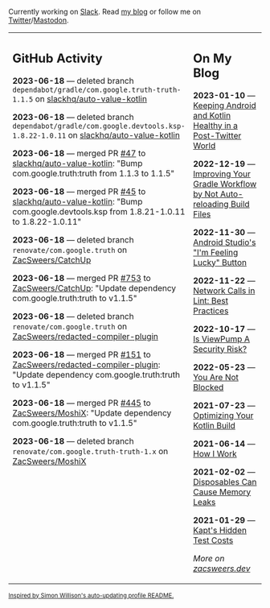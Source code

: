 Currently working on [Slack](https://slack.com/). Read [my blog](https://zacsweers.dev/) or follow me on [Twitter](https://twitter.com/ZacSweers)/[Mastodon](https://hachyderm.io/@ZacSweers).

<table><tr><td valign="top" width="60%">

## GitHub Activity
<!-- githubActivity starts -->
**2023-06-18** — deleted branch `dependabot/gradle/com.google.truth-truth-1.1.5` on [slackhq/auto-value-kotlin](https://github.com/slackhq/auto-value-kotlin)

**2023-06-18** — deleted branch `dependabot/gradle/com.google.devtools.ksp-1.8.22-1.0.11` on [slackhq/auto-value-kotlin](https://github.com/slackhq/auto-value-kotlin)

**2023-06-18** — merged PR [#47](https://github.com/slackhq/auto-value-kotlin/pull/47) to [slackhq/auto-value-kotlin](https://github.com/slackhq/auto-value-kotlin): "Bump com.google.truth:truth from 1.1.3 to 1.1.5"

**2023-06-18** — merged PR [#45](https://github.com/slackhq/auto-value-kotlin/pull/45) to [slackhq/auto-value-kotlin](https://github.com/slackhq/auto-value-kotlin): "Bump com.google.devtools.ksp from 1.8.21-1.0.11 to 1.8.22-1.0.11"

**2023-06-18** — deleted branch `renovate/com.google.truth` on [ZacSweers/CatchUp](https://github.com/ZacSweers/CatchUp)

**2023-06-18** — merged PR [#753](https://github.com/ZacSweers/CatchUp/pull/753) to [ZacSweers/CatchUp](https://github.com/ZacSweers/CatchUp): "Update dependency com.google.truth:truth to v1.1.5"

**2023-06-18** — deleted branch `renovate/com.google.truth` on [ZacSweers/redacted-compiler-plugin](https://github.com/ZacSweers/redacted-compiler-plugin)

**2023-06-18** — merged PR [#151](https://github.com/ZacSweers/redacted-compiler-plugin/pull/151) to [ZacSweers/redacted-compiler-plugin](https://github.com/ZacSweers/redacted-compiler-plugin): "Update dependency com.google.truth:truth to v1.1.5"

**2023-06-18** — merged PR [#445](https://github.com/ZacSweers/MoshiX/pull/445) to [ZacSweers/MoshiX](https://github.com/ZacSweers/MoshiX): "Update dependency com.google.truth:truth to v1.1.5"

**2023-06-18** — deleted branch `renovate/com.google.truth-truth-1.x` on [ZacSweers/MoshiX](https://github.com/ZacSweers/MoshiX)
<!-- githubActivity ends -->
</td><td valign="top" width="40%">

## On My Blog
<!-- blog starts -->
**2023-01-10** — [Keeping Android and Kotlin Healthy in a Post-Twitter World](https://www.zacsweers.dev/keeping-android-healthy/)

**2022-12-19** — [Improving Your Gradle Workflow by Not Auto-reloading Build Files](https://www.zacsweers.dev/improving-your-workflow-by-not-auto-reloading-build-files/)

**2022-11-30** — [Android Studio's "I'm Feeling Lucky" Button](https://www.zacsweers.dev/android-studios-im-feeling-lucky-button/)

**2022-11-22** — [Network Calls in Lint: Best Practices](https://www.zacsweers.dev/network-calls-in-lint-best-practices/)

**2022-10-17** — [Is ViewPump A Security Risk?](https://www.zacsweers.dev/is-viewpump-a-security-risk/)

**2022-05-23** — [You Are Not Blocked](https://www.zacsweers.dev/you-are-not-blocked/)

**2021-07-23** — [Optimizing Your Kotlin Build](https://www.zacsweers.dev/optimizing-your-kotlin-build/)

**2021-06-14** — [How I Work](https://www.zacsweers.dev/how-i-work/)

**2021-02-02** — [Disposables Can Cause Memory Leaks](https://www.zacsweers.dev/disposables-can-cause-memory-leaks/)

**2021-01-29** — [Kapt's Hidden Test Costs](https://www.zacsweers.dev/kapts-hidden-test-costs/)
<!-- blog ends -->
_More on [zacsweers.dev](https://zacsweers.dev/)_
</td></tr></table>

<sub><a href="https://simonwillison.net/2020/Jul/10/self-updating-profile-readme/">Inspired by Simon Willison's auto-updating profile README.</a></sub>